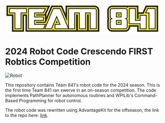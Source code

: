 ![Logo](/Team_841_logo.jpg)
# 2024 Robot Code Crescendo FIRST Robtics Competition
![Robot](/Calliope.jpg)

This repository contains Team 841's robot code for the 2024 season. This is the first time Team 841 ran swerve in an on-season competition. The code implements PathPlanner for autonomous routines and WPILib's Command-Based Programming for robot control.

The robot code was rewritten using AdvantageKit for the offseason, the link to the repo here: [link](https://github.com/Team841/CalliopeAK).
